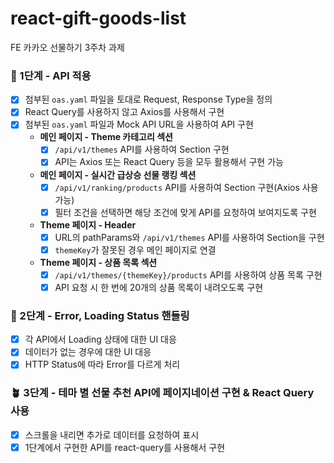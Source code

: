 # react-gift-goods-list
FE 카카오 선물하기 3주차 과제
### 🌱 1단계 - API 적용
- [X] 첨부된 `oas.yaml` 파일을 토대로 Request, Response Type을 정의
- [X] React Query를 사용하지 않고 Axios를 사용해서 구현
- [X] 첨부된 `oas.yaml` 파일과 Mock API URL을 사용하여 API 구현
	- **메인 페이지 - Theme 카테고리 섹션**
		- [X] `/api/v1/themes` API를 사용하여 Section 구현
		- [X] API는 Axios 또는 React Query 등을 모두 활용해서 구현 가능
	- **메인 페이지 - 실시간 급상승 선물 랭킹 섹션**
		- [X] `/api/v1/ranking/products` API를 사용하여 Section 구현(Axios 사용 가능)
		- [X] 필터 조건을 선택하면 해당 조건에 맞게 API를 요청하여 보여지도록 구현
	- **Theme 페이지 - Header**
		- [X] URL의 pathParams와 `/api/v1/themes` API를 사용하여 Section을 구현
		- [X] `themeKey`가 잘못된 경우 메인 페이지로 연결
	- **Theme 페이지 - 상품 목록 섹션**
		- [X] `/api/v1/themes/{themeKey}/products` API를 사용하여 상품 목록 구현
		- [X] API 요청 시 한 번에 20개의 상품 목록이 내려오도록 구현
### 🌿 2단계 - Error, Loading Status 핸들링
- [X] 각 API에서 Loading 상태에 대한 UI 대응
- [X] 데이터가 없는 경우에 대한 UI 대응
- [X] HTTP Status에 따라 Error를 다르게 처리
### 🪴 3단계 - 테마 별 선물 추천 API에 페이지네이션 구현 & React Query 사용
- [X] 스크롤을 내리면 추가로 데이터를 요청하여 표시
- [X] 1단계에서 구현한 API를 react-query를 사용해서 구현